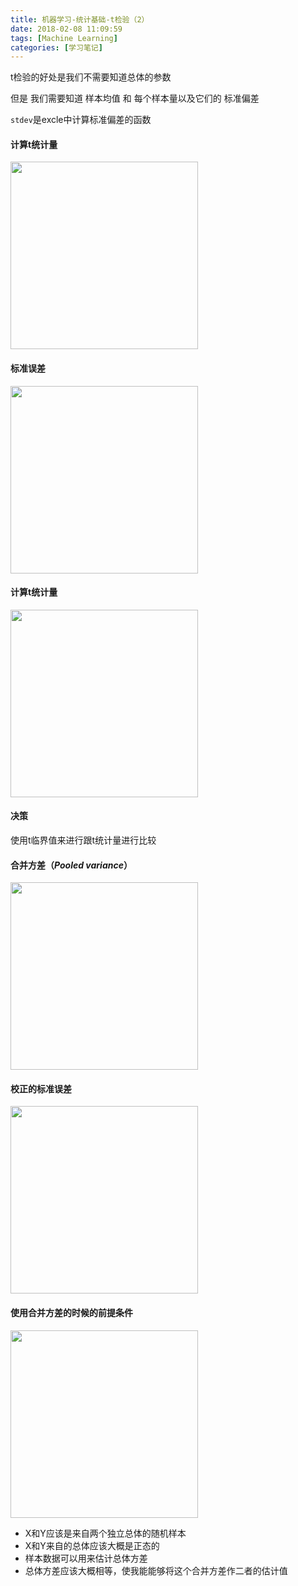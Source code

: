 ```yaml
---
title: 机器学习-统计基础-t检验（2）
date: 2018-02-08 11:09:59
tags: [Machine Learning]
categories: [学习笔记]
---
```


t检验的好处是我们不需要知道总体的参数

但是 我们需要知道 样本均值 和 每个样本量以及它们的 标准偏差

`stdev`是excle中计算标准偏差的函数

#### 计算t统计量
<img src="http://qiniu.huyangjie.cn/article/img/2A8B384C0BF2B92A7C50532456F44E81.jpg" width="300px">

<!--more-->

#### 标准误差
<img src="http://qiniu.huyangjie.cn/article/img/D475322CC729B76FFCD9944F54EF7135.jpg" width="300px">

#### 计算t统计量
<img src="http://qiniu.huyangjie.cn/article/img/A03342420D899BEFAAA7014ED5589244.jpg" width="300px">

#### 决策
使用t临界值来进行跟t统计量进行比较

#### 合并方差（*Pooled variance*）
<img src="http://qiniu.huyangjie.cn/article/img/B49A6FECAF5E296CD3038214BBBEFF93.jpg" width="300px">

#### 校正的标准误差
<img src="http://qiniu.huyangjie.cn/article/img/2D95564AFCFCD4CEB601A49488FC867E.jpg" width="300px">

#### 使用合并方差的时候的前提条件

<img src="http://qiniu.huyangjie.cn/article/img/D64547C34CD7672D3FD378370B2F2A0B.jpg" width="300px">

* X和Y应该是来自两个独立总体的随机样本
* X和Y来自的总体应该大概是正态的
* 样本数据可以用来估计总体方差
* 总体方差应该大概相等，使我能能够将这个合并方差作二者的估计值

